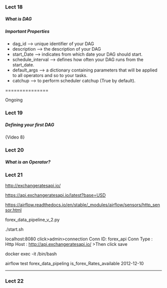 ### Lect 18
##### What is DAG


##### Important Properties

* dag_id --> unique identifier of your DAG
* description --> the description of your DAG
* start_Date --> indicates from which date your DAG should start.
* schedule_interval --> defines how often your DAG runs from the start_date.
* default_args --> a dictionary containing parameters that will be applied to all operators and so to your tasks.
* catchup --> to perform scheduler catchup (True by default).

===============

Ongoing
### Lect 19
##### Defining your first DAG

{Video 8}


### Lect 20
##### What is an Operator?


### Lect 21
http://exchangeratesapi.io/

https://api.exchangeratesapi.io/latest?base=USD


https://airflow.readthedocs.io/en/stable/_modules/airflow/sensors/http_sensor.html


forex_data_pipeline_v_2.py

./start.sh

localhost:8080
    click>admin>connection
        Conn ID: forex_api
        Conn Type : Http
        Host : http://api.exchangeratesapi.io/
        >Then click save


docker exec -it <containerID> /bin/bash

airflow test forex_data_pipeling is_forex_Rates_available 2012-12-10 

-------    

### Lect 22


